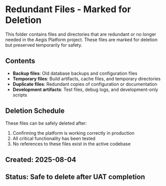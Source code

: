 # Redundant Files - Marked for Deletion

This folder contains files and directories that are redundant or no longer needed in the Aegis Platform project. These files are marked for deletion but preserved temporarily for safety.

## Contents

- **Backup files**: Old database backups and configuration files
- **Temporary files**: Build artifacts, cache files, and temporary directories
- **Duplicate files**: Redundant copies of configuration or documentation
- **Development artifacts**: Test files, debug logs, and development-only scripts

## Deletion Schedule

These files can be safely deleted after:
1. Confirming the platform is working correctly in production
2. All critical functionality has been tested
3. No references to these files exist in the active codebase

## Created: 2025-08-04
## Status: Safe to delete after UAT completion